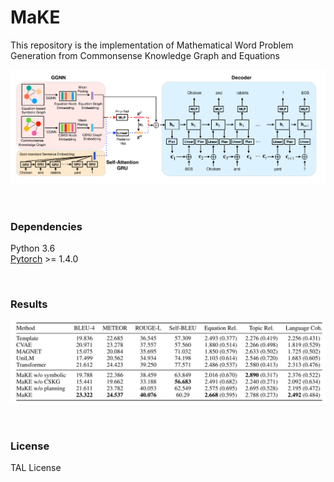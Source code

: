 # MaKE

This repository is the implementation of  Mathematical Word Problem Generation from Commonsense Knowledge
Graph and Equations

![Architecture](misc/img1.png)

<br>

### Dependencies
Python 3.6<br>
[Pytorch](https://pytorch.org) >= 1.4.0

<br>

### Results

![res](misc/res.png)


<br>

### License
TAL License
